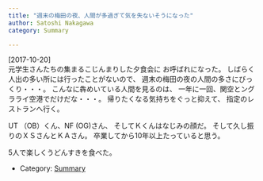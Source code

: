 ```yaml
---
title: "週末の梅田の夜、人間が多過ぎて気を失ないそうになった"
author: Satoshi Nakagawa
category: Summary

---
```


[2017-10-20]  
 元学生さんたちの集まるこじんまりした夕食会に
お呼ばれになった。
しばらく人出の多い所には行ったことがないので、
週末の梅田の夜の人間の多さにびっくり・・・。
こんなに犇めいている人間を見るのは、
一年に一回、関空とングラライ空港でだけだな・・・。
帰りたくなる気持ちをぐっと抑えて、
指定のレストランへ行く。

 UT （OB）くん、NF (OG)さん、
そしてＫくんはなじみの顔だ。
そして久し振りのＸＳさんとＫＡさん。
卒業してから10年以上たっていると思う。

 5人で楽しくうどんすきを食べた。

- Category: [Summary](/categories.html#Summary)

